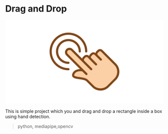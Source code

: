 # Drag and Drop
![](img/drag.jpg)

This is simple project which you and drag and drop a rectangle inside a box using hand detection.

> python, mediapipe,opencv